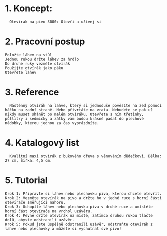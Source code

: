 # 1. Koncept: 
	  Otevirak na pivo 3000: Otevři a užívej si

# 2. Pracovní postup 

    Položte láhev na stůl
    Jednou rukou držte láhev za hrdlo
    Do druhé ruky vezměte otvírák
    Použijte otvírák jako páku
    Otevřete lahev

# 3. Reference 

	  Nástěnný otvírák na lahve, který si jednoduše pověsíte na zeď pomocí háčku na zadní straně. Nebo přivrtáte na vrata. Nebudete se pak už nikdy muset shánět po malém otvíráku. Otevřete s ním třetinky, půllitry i sedmičky a zátky vám budou krásně padat do plechové nádobky, kterou jednou za čas vyprázdníte.

# 4. Katalogový list

	  Kvalitní maxi otvírák z bukového dřeva s věnováním dědečkovi. Délka: 27 cm, Šířka: 4,5 cm.

# 5. Tutorial

    Krok 1: Připravte si láhev nebo plechovku piva, kterou chcete otevřít.
    Krok 2: Vezměte otevírák na pivo a držte ho v jedné ruce s horní částí otevírače směřující nahoru.
    Krok 3: Uchopíte láhev nebo plechovku piva v druhé ruce a umístěte horní část otevírače na vrchol uzávěru.
    Krok 4: Pevně držte otevírák na místě, zatímco druhou rukou tlačte dolů, abyste odstranili uzávěr.
    Krok 5: Pokud jste úspěšně odstranili uzávěr, odstraňte otevírák z lahve nebo plechovky a můžete si vychutnat své pivo!
